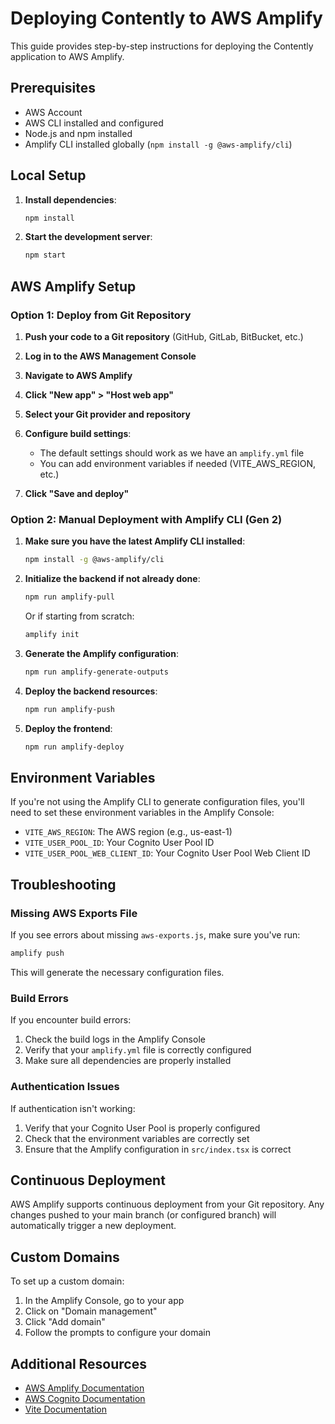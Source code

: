 # Deploying Contently to AWS Amplify

This guide provides step-by-step instructions for deploying the Contently application to AWS Amplify.

## Prerequisites

- AWS Account
- AWS CLI installed and configured
- Node.js and npm installed
- Amplify CLI installed globally (`npm install -g @aws-amplify/cli`)

## Local Setup

1. **Install dependencies**:
   ```bash
   npm install
   ```

2. **Start the development server**:
   ```bash
   npm start
   ```

## AWS Amplify Setup

### Option 1: Deploy from Git Repository

1. **Push your code to a Git repository** (GitHub, GitLab, BitBucket, etc.)

2. **Log in to the AWS Management Console**

3. **Navigate to AWS Amplify**

4. **Click "New app" > "Host web app"**

5. **Select your Git provider and repository**

6. **Configure build settings**:
   - The default settings should work as we have an `amplify.yml` file
   - You can add environment variables if needed (VITE_AWS_REGION, etc.)

7. **Click "Save and deploy"**

### Option 2: Manual Deployment with Amplify CLI (Gen 2)

1. **Make sure you have the latest Amplify CLI installed**:
   ```bash
   npm install -g @aws-amplify/cli
   ```

2. **Initialize the backend if not already done**:
   ```bash
   npm run amplify-pull
   ```
   Or if starting from scratch:
   ```bash
   amplify init
   ```

3. **Generate the Amplify configuration**:
   ```bash
   npm run amplify-generate-outputs
   ```

4. **Deploy the backend resources**:
   ```bash
   npm run amplify-push
   ```

5. **Deploy the frontend**:
   ```bash
   npm run amplify-deploy
   ```

## Environment Variables

If you're not using the Amplify CLI to generate configuration files, you'll need to set these environment variables in the Amplify Console:

- `VITE_AWS_REGION`: The AWS region (e.g., us-east-1)
- `VITE_USER_POOL_ID`: Your Cognito User Pool ID
- `VITE_USER_POOL_WEB_CLIENT_ID`: Your Cognito User Pool Web Client ID

## Troubleshooting

### Missing AWS Exports File

If you see errors about missing `aws-exports.js`, make sure you've run:
```bash
amplify push
```

This will generate the necessary configuration files.

### Build Errors

If you encounter build errors:

1. Check the build logs in the Amplify Console
2. Verify that your `amplify.yml` file is correctly configured
3. Make sure all dependencies are properly installed

### Authentication Issues

If authentication isn't working:

1. Verify that your Cognito User Pool is properly configured
2. Check that the environment variables are correctly set
3. Ensure that the Amplify configuration in `src/index.tsx` is correct

## Continuous Deployment

AWS Amplify supports continuous deployment from your Git repository. Any changes pushed to your main branch (or configured branch) will automatically trigger a new deployment.

## Custom Domains

To set up a custom domain:

1. In the Amplify Console, go to your app
2. Click on "Domain management"
3. Click "Add domain"
4. Follow the prompts to configure your domain

## Additional Resources

- [AWS Amplify Documentation](https://docs.amplify.aws/)
- [AWS Cognito Documentation](https://docs.aws.amazon.com/cognito/)
- [Vite Documentation](https://vitejs.dev/guide/) 
